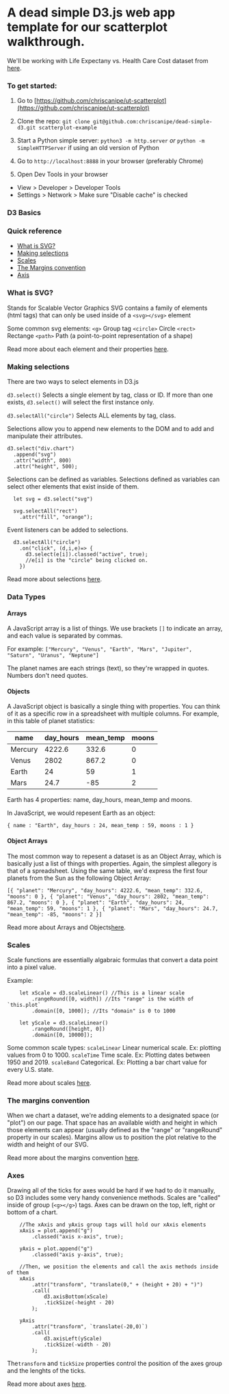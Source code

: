 # A dead simple D3.js web app template for our scatterplot walkthrough.

We'll be working with Life Expectany vs. Health Care Cost dataset from [here](https://ourworldindata.org/the-link-between-life-expectancy-and-health-spending-us-focus).

### To get started:

1. Go to [https://github.com/chriscanipe/ut-scatterplot](https://github.com/chriscanipe/ut-scatterplot)

1. Clone the repo:
  `git clone git@github.com:chriscanipe/dead-simple-d3.git scatterplot-example`

2. Start a Python simple server:
  `python3 -m http.server`
  *or*
  `python -m SimpleHTTPServer` if using an old version of Python

3. Go to `http://localhost:8888` in your browser (preferably Chrome)

4. Open Dev Tools in your browser
  * View > Developer > Developer Tools
  * Settings > Network > Make sure "Disable cache" is checked


### D3 Basics


### Quick reference

- [What is SVG?](#whatissvg)
- [Making selections](#makingselections)
- [Scales](#scales)
- [The Margins convention](#themarginsconvention)
- [Axis](#axis)
<!-- - [datacalls](#datacalls)
- [Enter/Update](#enterupdate) -->

### What is SVG?
Stands for Scalable Vector Graphics
SVG contains a family of elements (html tags) that can only be used inside of a `<svg></svg>` element

Some common svg elements:
`<g>` Group tag
`<circle>` Circle
`<rect>` Rectange
`<path>` Path (a point-to-point representation of a shape)

Read more about each element and their properties [here](https://developer.mozilla.org/en-US/docs/Web/SVG/Tutorial/Basic_Shapes).

### Making selections
There are two ways to select elements in D3.js

`d3.select()`
Selects a single element by tag, class or ID. If more than one exists, `d3.select()` will select the first instance only.

`d3.selectAll("circle")`
Selects ALL elements by tag, class.

Selections allow you to append new elements to the DOM and to add and manipulate their attributes.

```
d3.select("div.chart")
  .append("svg")
  .attr("width", 800)
  .attr("height", 500);     
```

Selections can be defined as variables. Selections defined as variables can select other elements that exist inside of them.

```
  let svg = d3.select("svg")

  svg.selectAll("rect")
    .attr("fill", "orange");
```

Event listeners can be added to selections.

```
  d3.selectAll("circle")
    .on("click", (d,i,e)=> {
      d3.select(e[i]).classed("active", true);
      //e[i] is the "circle" being clicked on.
    })
```

Read more about selections [here](https://website.education.wisc.edu/~swu28/d3t/concept.html).


### Data Types

#### Arrays

A JavaScript array is a list of things. We use brackets `[]` to indicate an array, and each value is separated by commas.

For example: `["Mercury", "Venus", "Earth", "Mars", "Jupiter", "Saturn", "Uranus", "Neptune"]`

The planet names are each strings (text), so they're wrapped in quotes. Numbers don't need quotes.

#### Objects

A JavaScript object is basically a single thing with properties. You can think of it as a specific row in a spreadsheet with multiple columns. For example, in this table of planet statistics:

| name    | day_hours | mean_temp | moons |
|---------|-----------|-----------|-------|
| Mercury | 4222.6    | 332.6     | 0     |
| Venus   | 2802      | 867.2     | 0     |
| Earth   | 24        | 59        | 1     |
| Mars    | 24.7      | -85       | 2     |`

Earth has 4 properties: name, day_hours, mean_temp and moons.

In JavaScript, we would repesent Earth as an object:

`{
  name : "Earth",
  day_hours : 24,
  mean_temp : 59,
  moons : 1
}`

#### Object Arrays

The most common way to repesent a dataset is as an Object Array, which is basically just a list of things with properties. Again, the simplest allegory is that of a spreadsheet. Using the same table, we'd express the first four planets from the Sun as the following Object Array:

`[{
    "planet": "Mercury",
    "day_hours": 4222.6,
    "mean_temp": 332.6,
    "moons": 0
}, {
    "planet": "Venus",
    "day_hours": 2802,
    "mean_temp": 867.2,
    "moons": 0
}, {
    "planet": "Earth",
    "day_hours": 24,
    "mean_temp": 59,
    "moons": 1
}, {
    "planet": "Mars",
    "day_hours": 24.7,
    "mean_temp": -85,
    "moons": 2
}]`

Read more about Arrays and Objects[here](https://scotch.io/courses/10-need-to-know-javascript-concepts/data-structures-objects-and-arrays).

### Scales

Scale functions are essentially algabraic formulas that convert a data point into a pixel value.

Example:
```
    let xScale = d3.scaleLinear() //This is a linear scale
        .rangeRound([0, width]) //Its "range" is the width of `this.plot`
        .domain([0, 1000]); //Its "domain" is 0 to 1000

    let yScale = d3.scaleLinear()
        .rangeRound([height, 0])
        .domain([0, 10000]);
```
Some common scale types:
`scaleLinear` Linear numerical scale. Ex: plotting values from 0 to 1000.
`scaleTime` Time scale. Ex: Plotting dates between 1950 and 2019.
`scaleBand` Categorical. Ex: Plotting a bar chart value for every U.S. state.

Read more about scales [here](https://d3indepth.com/scales/).


### The margins convention

When we chart a dataset, we're adding elements to a designated space (or "plot") on our page. That space has an available width and height in which those elements can appear (usually defined as the "range" or "rangeRound" property in our scales). Margins allow us to position the plot relative to the width and height of our SVG.

Read more about the margins convention [here](https://bl.ocks.org/mbostock/3019563).


### Axes

Drawing all of the ticks for axes would be hard if we had to do it manually, so D3 includes some very handy convenience methods. Scales are "called" inside of group (`<g></g>`) tags. Axes can be drawn on the top, left, right or bottom of a chart. 

``` 
    //The xAxis and yAxis group tags will hold our xAxis elements
    xAxis = plot.append("g")
        .classed("axis x-axis", true);

    yAxis = plot.append("g")
        .classed("axis y-axis", true);

    //Then, we position the elements and call the axis methods inside of them
    xAxis
        .attr("transform", "translate(0," + (height + 20) + ")")
        .call(
            d3.axisBottom(xScale)
            .tickSize(-height - 20)
        );

    yAxis
        .attr("transform", `translate(-20,0)`)
        .call(
            d3.axisLeft(yScale)
            .tickSize(-width - 20)
        );
```

The`transform` and `tickSize` properties control the position of the axes group and the lenghts of the ticks.

Read more about axes [here](https://www.dashingd3js.com/d3js-axes).


<!-- ### Data Calls

http://learnjsdata.com/read_data.html -->
